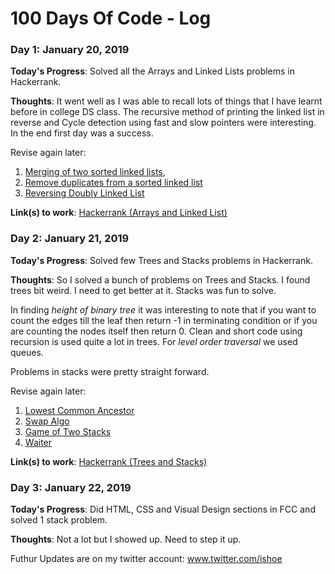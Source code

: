 # 100 Days Of Code - Log


### Day 1: January 20, 2019 


**Today's Progress**: Solved all the Arrays and Linked Lists problems in Hackerrank.

**Thoughts**: It went well as I was able to recall lots of things that I have learnt before in college DS class. The recursive method of printing the linked list in reverse and Cycle detection using fast and slow pointers were interesting. In the end first day was a success.

Revise again later:
1. [Merging of two sorted linked lists](https://www.geeksforgeeks.org/merge-two-sorted-linked-lists/), 
2. [Remove duplicates from a sorted linked list](https://www.geeksforgeeks.org/remove-duplicates-from-a-sorted-linked-list/) 
2. [Reversing Doubly Linked List](https://www.hackerrank.com/challenges/reverse-a-doubly-linked-list/problem)

**Link(s) to work**: [Hackerrank (Arrays and Linked List)](https://www.hackerrank.com/domains/data-structures?filters%5Bsubdomains%5D%5B%5D=arrays&filters%5Bsubdomains%5D%5B%5D=linked-lists)


### Day 2: January 21, 2019 


**Today's Progress**: Solved few Trees and Stacks problems in Hackerrank.

**Thoughts**: So I solved a bunch of problems on Trees and Stacks. I found trees bit weird. I need to get better at it. Stacks was fun to solve. 

In finding *height of binary tree* it was interesting to note that if you want to count the edges till the leaf then return -1 in terminating condition or if you are counting the nodes itself then return 0. Clean and short code using recursion is used quite a lot in trees. For *level order traversal* we used queues. 

Problems in stacks were pretty straight forward. 

Revise again later:
1. [Lowest Common Ancestor](https://www.hackerrank.com/challenges/binary-search-tree-lowest-common-ancestor/problem)
2. [Swap Algo]()
3. [Game of Two Stacks]()
4. [Waiter]()


**Link(s) to work**: [Hackerrank (Trees and Stacks)](https://www.hackerrank.com/domains/data-structures?filters%5Bsubdomains%5D%5B%5D=trees&filters%5Bsubdomains%5D%5B%5D=stacks)

### Day 3: January 22, 2019 

**Today's Progress**: Did HTML, CSS and Visual Design sections in FCC and solved 1 stack problem.

**Thoughts**: Not a lot but I showed up. Need to step it up. 

Futhur Updates are on my twitter account: www.twitter.com/ishoe
